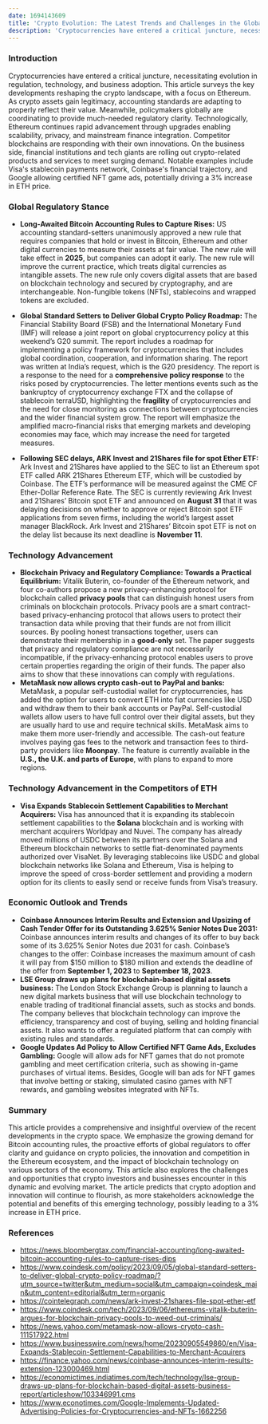 ```yaml
---
date: 1694143609
title: 'Crypto Evolution: The Latest Trends and Challenges in the Global Regulation and Technology of Digital Assets Shape Ethereum’s Future'
description: 'Cryptocurrencies have entered a critical juncture, necessitating evolution in regulation, technology, and business adoption. This article surveys the key developments reshaping the crypto landscape, with a focus on Ethereum. As crypto assets gain legitimacy, accounting standards are adapting to properly reflect their value. Meanwhile, policymakers globally are coordinating to provide much-needed regulatory clarity. Technologically, Ethereum continues rapid advancement through upgrades enabling scalability, privacy, and mainstream finance integration. Competitor blockchains are responding with their own innovations. On the business side, financial institutions and tech giants are rolling out crypto-related products and services to meet surging demand. Notable examples include Visa's stablecoin payments network, Coinbase's financial trajectory, and Google allowing certified NFT game ads, potentially driving a 3% increase in ETH price.'
---
```


### Introduction

Cryptocurrencies have entered a critical juncture, necessitating evolution in regulation, technology, and business adoption. This article surveys the key developments reshaping the crypto landscape, with a focus on Ethereum.
As crypto assets gain legitimacy, accounting standards are adapting to properly reflect their value. Meanwhile, policymakers globally are coordinating to provide much-needed regulatory clarity. Technologically, Ethereum continues rapid advancement through upgrades enabling scalability, privacy, and mainstream finance integration. Competitor blockchains are responding with their own innovations. On the business side, financial institutions and tech giants are rolling out crypto-related products and services to meet surging demand. Notable examples include Visa's stablecoin payments network, Coinbase's financial trajectory, and Google allowing certified NFT game ads, potentially driving a 3% increase in ETH price.

### Global Regulatory Stance

- **Long-Awaited Bitcoin Accounting Rules to Capture Rises:** US accounting standard-setters unanimously approved a new rule that requires companies that hold or invest in Bitcoin, Ethereum and other digital currencies to measure their assets at fair value. The new rule will take effect in **2025**, but companies can adopt it early. The new rule will improve the current practice, which treats digital currencies as intangible assets. The new rule only covers digital assets that are based on blockchain technology and secured by cryptography, and are interchangeable. Non-fungible tokens (NFTs), stablecoins and wrapped tokens are excluded.

- **Global Standard Setters to Deliver Global Crypto Policy Roadmap:**  The Financial Stability Board (FSB) and the International Monetary Fund (IMF) will release a joint report on global cryptocurrency policy at this weekend’s G20 summit. The report includes a roadmap for implementing a policy framework for cryptocurrencies that includes global coordination, cooperation, and information sharing. The report was written at India’s request, which is the G20 presidency. The report is a response to the need for a **comprehensive policy response** to the risks posed by cryptocurrencies. The letter mentions events such as the bankruptcy of cryptocurrency exchange FTX and the collapse of stablecoin terraUSD, highlighting the **fragility** of cryptocurrencies and the need for close monitoring as connections between cryptocurrencies and the wider financial system grow. The report will emphasize the amplified macro-financial risks that emerging markets and developing economies may face, which may increase the need for targeted measures.

- **Following SEC delays, ARK Invest and 21Shares file for spot Ether ETF:**  Ark Invest and 21Shares have applied to the SEC to list an Ethereum spot ETF called ARK 21Shares Ethereum ETF, which will be custodied by Coinbase. The ETF’s performance will be measured against the CME CF Ether-Dollar Reference Rate. The SEC is currently reviewing Ark Invest and 21Shares’ Bitcoin spot ETF and announced on **August 31** that it was delaying decisions on whether to approve or reject Bitcoin spot ETF applications from seven firms, including the world’s largest asset manager BlackRock. Ark Invest and 21Shares’ Bitcoin spot ETF is not on the delay list because its next deadline is **November 11**.

### Technology Advancement

- **Blockchain Privacy and Regulatory Compliance: Towards a Practical Equilibrium:** Vitalik Buterin, co-founder of the Ethereum network, and four co-authors propose a new privacy-enhancing protocol for blockchain called **privacy pools** that can distinguish honest users from criminals on blockchain protocols. Privacy pools are a smart contract-based privacy-enhancing protocol that allows users to protect their transaction data while proving that their funds are not from illicit sources. By pooling honest transactions together, users can demonstrate their membership in a **good-only** set. The paper suggests that privacy and regulatory compliance are not necessarily incompatible, if the privacy-enhancing protocol enables users to prove certain properties regarding the origin of their funds. The paper also aims to show that these innovations can comply with regulations.
- **MetaMask now allows crypto cash-out to PayPal and banks:** MetaMask, a popular self-custodial wallet for cryptocurrencies, has added the option for users to convert ETH into fiat currencies like USD and withdraw them to their bank accounts or PayPal. Self-custodial wallets allow users to have full control over their digital assets, but they are usually hard to use and require technical skills. MetaMask aims to make them more user-friendly and accessible. The cash-out feature involves paying gas fees to the network and transaction fees to third-party providers like **Moonpay**. The feature is currently available in the **U.S., the U.K. and parts of Europe**, with plans to expand to more regions.

### Technology Advancement in the Competitors of ETH

- **Visa Expands Stablecoin Settlement Capabilities to Merchant Acquirers:** Visa has announced that it is expanding its stablecoin settlement capabilities to the **Solana** blockchain and is working with merchant acquirers Worldpay and Nuvei. The company has already moved millions of USDC between its partners over the Solana and Ethereum blockchain networks to settle fiat-denominated payments authorized over VisaNet. By leveraging stablecoins like USDC and global blockchain networks like Solana and Ethereum, Visa is helping to improve the speed of cross-border settlement and providing a modern option for its clients to easily send or receive funds from Visa’s treasury.

### Economic Outlook and Trends

- **Coinbase Announces Interim Results and Extension and Upsizing of Cash Tender Offer for its Outstanding 3.625% Senior Notes Due 2031:** Coinbase announces interim results and changes of its offer to buy back some of its 3.625% Senior Notes due 2031 for cash.
Coinbase’s changes to the offer: Coinbase increases the maximum amount of cash it will pay from $150 million to $180 million and extends the deadline of the offer from **September 1, 2023** to **September 18, 2023**.
- **LSE Group draws up plans for blockchain-based digital assets business:** The London Stock Exchange Group is planning to launch a new digital markets business that will use blockchain technology to enable trading of traditional financial assets, such as stocks and bonds. The company believes that blockchain technology can improve the efficiency, transparency and cost of buying, selling and holding financial assets. It also wants to offer a regulated platform that can comply with existing rules and standards.
- **Google Updates Ad Policy to Allow Certified NFT Game Ads, Excludes Gambling:** Google will allow ads for NFT games that do not promote gambling and meet certification criteria, such as showing in-game purchases of virtual items. Besides, Google will ban ads for NFT games that involve betting or staking, simulated casino games with NFT rewards, and gambling websites integrated with NFTs.

### Summary

This article provides a comprehensive and insightful overview of the recent developments in the crypto space. We emphasize the growing demand for Bitcoin accounting rules, the proactive efforts of global regulators to offer clarity and guidance on crypto policies, the innovation and competition in the Ethereum ecosystem, and the impact of blockchain technology on various sectors of the economy. This article also explores the challenges and opportunities that crypto investors and businesses encounter in this dynamic and evolving market. The article predicts that crypto adoption and innovation will continue to flourish, as more stakeholders acknowledge the potential and benefits of this emerging technology, possibly leading to a 3% increase in ETH price.

### References

- <https://news.bloombergtax.com/financial-accounting/long-awaited-bitcoin-accounting-rules-to-capture-rises-dips>
- <https://www.coindesk.com/policy/2023/09/05/global-standard-setters-to-deliver-global-crypto-policy-roadmap/?utm_source=twitter&utm_medium=social&utm_campaign=coindesk_main&utm_content=editorial&utm_term=organic>
- <https://cointelegraph.com/news/ark-invest-21shares-file-spot-ether-etf>
- <https://www.coindesk.com/tech/2023/09/06/ethereums-vitalik-buterin-argues-for-blockchain-privacy-pools-to-weed-out-criminals/>
- <https://news.yahoo.com/metamask-now-allows-crypto-cash-111517922.html>
- <https://www.businesswire.com/news/home/20230905549860/en/Visa-Expands-Stablecoin-Settlement-Capabilities-to-Merchant-Acquirers>
- <https://finance.yahoo.com/news/coinbase-announces-interim-results-extension-123000469.html>
- <https://economictimes.indiatimes.com/tech/technology/lse-group-draws-up-plans-for-blockchain-based-digital-assets-business-report/articleshow/103346991.cms>
- <https://www.econotimes.com/Google-Implements-Updated-Advertising-Policies-for-Cryptocurrencies-and-NFTs-1662256>
